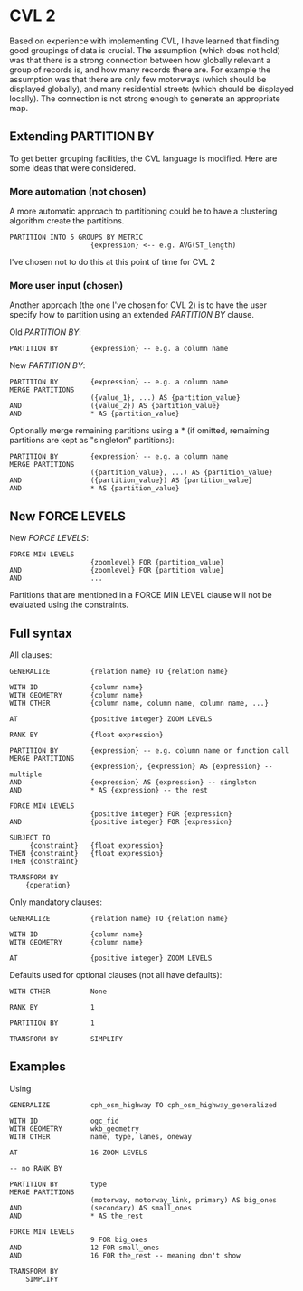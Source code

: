 # CVL 2

Based on experience with implementing CVL, I have learned that finding good groupings of data is crucial. The assumption (which does not hold) was that there is a strong connection between how globally relevant a group of records is, and how many records there are. For example the assumption was that there are only few motorways (which should be displayed globally), and many residential streets (which should be displayed locally). The connection is not strong enough to generate an appropriate map. 

## Extending PARTITION BY

To get better grouping facilities, the CVL language is modified. Here are some ideas that were considered.

### More automation (not chosen)

A more automatic approach to partitioning could be to have a clustering algorithm create the partitions.

```cvl
PARTITION INTO 5 GROUPS BY METRIC
                    {expression} <-- e.g. AVG(ST_length)
```

I've chosen not to do this at this point of time for CVL 2

### More user input (chosen)

Another approach (the one I've chosen for CVL 2) is to have the user specify how to partition using an extended *PARTITION BY* clause.

Old *PARTITION BY*:

```cvl
PARTITION BY        {expression} -- e.g. a column name
```

New *PARTITION BY*:

```cvl
PARTITION BY        {expression} -- e.g. a column name
MERGE PARTITIONS    
                    ({value_1}, ...) AS {partition_value}
AND                 ({value_2}) AS {partition_value}
AND                 * AS {partition_value}
```

Optionally merge remaining partitions using a * (if omitted, remaiming partitions are kept as "singleton" partitions):

```cvl
PARTITION BY        {expression} -- e.g. a column name
MERGE PARTITIONS    
                    ({partition_value}, ...) AS {partition_value}
AND                 ({partition_value}) AS {partition_value}
AND                 * AS {partition_value}
```

## New FORCE LEVELS

New *FORCE LEVELS*:

```cvl
FORCE MIN LEVELS
                    {zoomlevel} FOR {partition_value}
AND                 {zoomlevel} FOR {partition_value}                   
AND                 ...
```

Partitions that are mentioned in a FORCE MIN LEVEL clause will not be evaluated using the constraints.

## Full syntax

All clauses:

```cvl
GENERALIZE          {relation name} TO {relation name}

WITH ID             {column name}
WITH GEOMETRY       {column name}
WITH OTHER          {column name, column name, column name, ...}

AT                  {positive integer} ZOOM LEVELS

RANK BY             {float expression}

PARTITION BY        {expression} -- e.g. column name or function call
MERGE PARTITIONS    
                    {expression}, {expression} AS {expression} -- multiple
AND                 {expression} AS {expression} -- singleton
AND                 * AS {expression} -- the rest

FORCE MIN LEVELS
                    {positive integer} FOR {expression}
AND                 {positive integer} FOR {expression}

SUBJECT TO 
     {constraint}   {float expression} 
THEN {constraint}   {float expression}
THEN {constraint}

TRANSFORM BY
    {operation}
```

Only mandatory clauses:

```cvl
GENERALIZE          {relation name} TO {relation name}

WITH ID             {column name}
WITH GEOMETRY       {column name}

AT                  {positive integer} ZOOM LEVELS
```

Defaults used for optional clauses (not all have defaults):

```cvl
WITH OTHER          None

RANK BY             1

PARTITION BY        1

TRANSFORM BY        SIMPLIFY
```

## Examples

Using 

```cvl
GENERALIZE          cph_osm_highway TO cph_osm_highway_generalized

WITH ID             ogc_fid
WITH GEOMETRY       wkb_geometry
WITH OTHER          name, type, lanes, oneway

AT                  16 ZOOM LEVELS

-- no RANK BY

PARTITION BY        type
MERGE PARTITIONS    
                    (motorway, motorway_link, primary) AS big_ones
AND                 (secondary) AS small_ones
AND                 * AS the_rest

FORCE MIN LEVELS
                    9 FOR big_ones
AND                 12 FOR small_ones
AND                 16 FOR the_rest -- meaning don't show 

TRANSFORM BY
    SIMPLIFY
```

